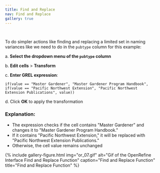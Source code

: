 ```yaml
---
title: Find and Replace
nav: Find and Replace
gallery: true
---
```


<br>

To do simpler actions like finding and replacing a limited set in naming variances like we need to do in the `pubtype` column for this example:

a. **Select the dropdown menu of the `pubtype` column**

b. **Edit cells** > **Transform** 

c. **Enter GREL expression**:

```
if(value == "Master Gardener", "Master Gardener Program Handbook",
if(value == "Pacific Northwest Extension", "Pacific Northwest Extension Publications", value))
```

d. Click **OK** to apply the transformation

### Explanation:

- The expression checks if the cell contains "Master Gardener" and changes it to "Master Gardener Program Handbook."
- If it contains "Pacific Northwest Extension," it will be replaced with "Pacific Northwest Extension Publications."
- Otherwise, the cell value remains unchanged

{% include gallery-figure.html img="or_07.gif" alt="Gif of the OpenRefine Interface Find and Replace Function" caption="Find and Replace Function" title="Find and Replace Function" %}
